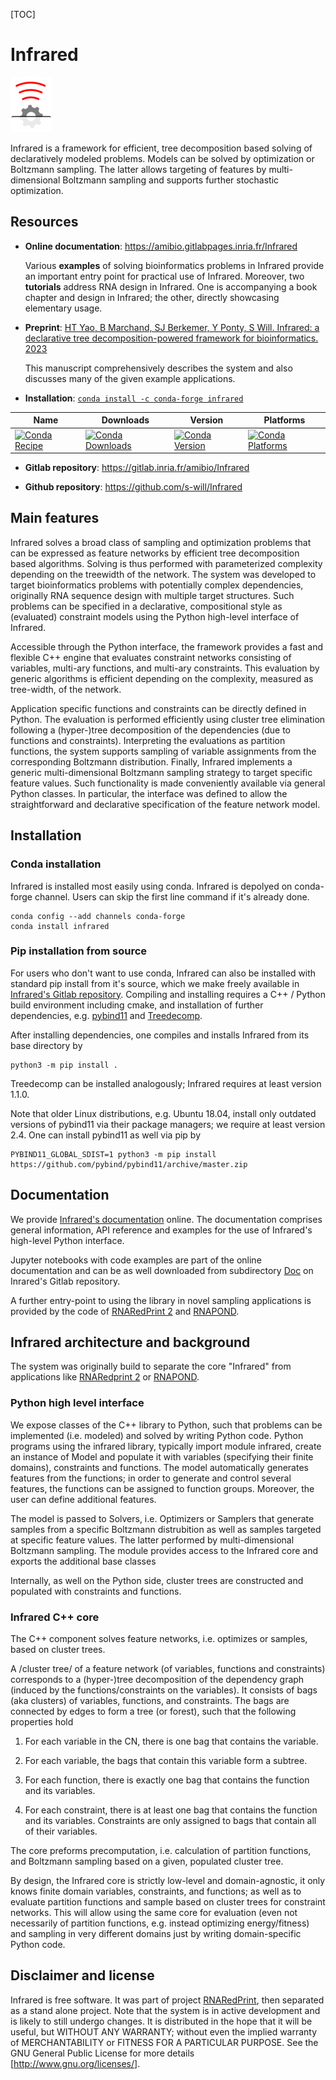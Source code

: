 [TOC]

# Infrared
![](Doc/Infrared-Logos/infrared-small.gif)

Infrared is a framework for efficient, tree decomposition based solving of
declaratively modeled problems. Models can be solved by optimization or
Boltzmann sampling. The latter allows targeting of features by
multi-dimensional Boltzmann sampling and supports further stochastic
optimization.

## Resources

* **Online documentation**: <https://amibio.gitlabpages.inria.fr/Infrared>

  Various **examples** of solving bioinformatics problems in
Infrared provide an important entry point for practical use of Infrared.
Moreover, two **tutorials** address RNA design in Infrared.
One is accompanying a book chapter and design in Infrared; the
other, directly showcasing elementary usage. 

* **Preprint**: [HT Yao, B Marchand, SJ Berkemer, Y Ponty, S Will. 
Infrared: a declarative tree decomposition-powered framework for bioinformatics. 2023](https://inria.hal.science/hal-04211173)

  This manuscript comprehensively describes the system and also discusses many of the given example applications.

* **Installation**: [```conda install -c conda-forge infrared```](https://anaconda.org/conda-forge/infrared)
<table>
<thead>
<tr>
<th>Name</th>
<th>Downloads</th>
<th>Version</th>
<th>Platforms</th>
</tr>
</thead>
<tbody>
<tr>
<td><a href="https://anaconda.org/conda-forge/infrared" rel="nofollow"><img src="https://camo.githubusercontent.com/c930002e4cb49ed5db671880df00436fa9938b06652a510f3e9c39eb33f5461e/68747470733a2f2f696d672e736869656c64732e696f2f62616467652f7265636970652d696e6672617265642d677265656e2e737667" alt="Conda Recipe" data-canonical-src="https://img.shields.io/badge/recipe-infrared-green.svg" style="max-width: 100%;"></a></td>
<td><a href="https://anaconda.org/conda-forge/infrared" rel="nofollow"><img src="https://camo.githubusercontent.com/f3a395ec56108843b3283a11221fe7d4c21967acf623cc31af195f3d50625b68/68747470733a2f2f696d672e736869656c64732e696f2f636f6e64612f646e2f636f6e64612d666f7267652f696e6672617265642e737667" alt="Conda Downloads" data-canonical-src="https://img.shields.io/conda/dn/conda-forge/infrared.svg" style="max-width: 100%;"></a></td>
<td><a href="https://anaconda.org/conda-forge/infrared" rel="nofollow"><img src="https://camo.githubusercontent.com/66b47863879e476698c41b7ab784b5f018d5db57a05a89201b3b359e1bc7a295/68747470733a2f2f696d672e736869656c64732e696f2f636f6e64612f766e2f636f6e64612d666f7267652f696e6672617265642e737667" alt="Conda Version" data-canonical-src="https://img.shields.io/conda/vn/conda-forge/infrared.svg" style="max-width: 100%;"></a></td>
<td><a href="https://anaconda.org/conda-forge/infrared" rel="nofollow"><img src="https://camo.githubusercontent.com/4fc990acda82ad8788d0b8ae02468d231b7d4fc741947314a25a8a232189266d/68747470733a2f2f696d672e736869656c64732e696f2f636f6e64612f706e2f636f6e64612d666f7267652f696e6672617265642e737667" alt="Conda Platforms" data-canonical-src="https://img.shields.io/conda/pn/conda-forge/infrared.svg" style="max-width: 100%;"></a></td>
</tr>
</tbody>
</table>

* **Gitlab repository**: <https://gitlab.inria.fr/amibio/Infrared>

* **Github repository**: <https://github.com/s-will/Infrared>


## Main features

Infrared solves a broad class of sampling and optimization problems that
can be expressed as feature networks by efficient tree decomposition based
algorithms. Solving is thus performed with parameterized complexity
depending on the treewidth of the network.  The system was developed to
target bioinformatics problems with potentially complex dependencies,
originally RNA sequence design with multiple target structures.  Such
problems can be specified in a declarative, compositional style as
(evaluated) constraint models using the Python high-level interface of
Infrared.

Accessible through the Python interface, the framework provides a fast and
flexible C++ engine that evaluates constraint networks consisting of
variables, multi-ary functions, and multi-ary constraints.  This evaluation
by generic algorithms is efficient depending on the complexity, measured as
tree-width, of the network. 

Application specific functions and constraints can be directly defined in
Python.  The evaluation is performed efficiently using cluster tree
elimination following a (hyper-)tree decomposition of the dependencies (due
to functions and constraints). Interpreting the evaluations as partition
functions, the system supports sampling of variable assignments from the
corresponding Boltzmann distribution.  Finally, Infrared implements a
generic multi-dimensional Boltzmann sampling strategy to target specific
feature values. Such functionality is made conveniently available via
general Python classes. In particular, the interface was defined to allow
the straightforward and declarative specification of the feature network
model.

## Installation

### Conda installation

Infrared is installed most easily using conda. Infrared is depolyed on conda-forge channel.
Users can skip the first line command if it's already done.

```
conda config --add channels conda-forge 
conda install infrared
```

### Pip installation from source 

For users who don't want to use conda, Infrared can also be installed with standard pip install from
it's source, which we make
freely available in [Infrared's Gitlab repository](https://gitlab.inria.fr/amibio/Infrared).
Compiling and installing requires a C++ / Python
build environment including cmake, and installation of further dependencies, e.g. [pybind11](https://github.com/pybind/pybind11)
and [Treedecomp](https://gitlab.inria.fr/amibio/treedecomp).

After installing dependencies, one compiles and installs Infrared from its base directory by
```
python3 -m pip install .
```

Treedecomp can be installed analogously; Infrared requires at least version 1.1.0.

Note that older Linux distributions, e.g. Ubuntu 18.04, install only outdated versions of pybind11 via their package managers; we require at least version 2.4. One can install pybind11 as well via pip by 
```
PYBIND11_GLOBAL_SDIST=1 python3 -m pip install https://github.com/pybind/pybind11/archive/master.zip
```

## Documentation

We provide [Infrared's documentation](https://amibio.gitlabpages.inria.fr/Infrared) online. The documentation comprises general information, API reference and examples for the use of Infrared's high-level Python interface.

Jupyter notebooks with code examples are part of the online documentation and can be as well downloaded from subdirectory [Doc](https://gitlab.inria.fr/amibio/Infrared/-/tree/master/Doc) on Inrared's Gitlab repository.

A further entry-point to using the library in novel sampling applications
is provided by the code of [RNARedPrint 2](https://gitlab.inria.fr/amibio/RNARedPrint)
and [RNAPOND](https://gitlab.inria.fr/amibio/RNAPOND).

## Infrared architecture and background

The system was originally build to separate the core "Infrared" from applications
like [RNARedprint 2](https://gitlab.inria.fr/amibio/RNARedPrint) or
[RNAPOND](https://gitlab.inria.fr/amibio/RNAPOND).


### Python high level interface

We expose classes of the C++ library to Python, such that problems can be
implemented (i.e. modeled) and solved by writing Python code.  Python
programs  using the infrared library, typically import module infrared,
create an instance of Model and populate it with variables (specifying
their finite domains), constraints and functions. The model automatically
generates features from the functions; in order to generate and control
several features, the functions can be assigned to function groups.
Moreover, the user can define additional features.

The model is passed to Solvers, i.e. Optimizers or Samplers that generate samples
from a specific Boltzmann distrubition as well as samples targeted at
specific feature values. The latter performed by multi-dimensional
Boltzmann sampling. The module provides access to the Infrared core and
exports the additional base classes 

Internally, as well on the Python side, cluster trees are constructed and
populated with constraints and functions. 

### Infrared C++ core

The C++ component solves feature networks, i.e. optimizes or samples, based
on cluster trees.

A /cluster tree/ of a feature network (of variables,
functions and constraints) corresponds to a (hyper-)tree decomposition
of the dependency graph (induced by the functions/constraints on the
variables). It consists of bags (aka clusters) of variables,
functions, and constraints. The bags are connected by edges to form a
tree (or forest), such that the following properties hold

1) For each variable in the CN, there is one bag that contains the variable.

2) For each variable, the bags that contain this variable form a subtree.

3) For each function, there is exactly one bag that contains
   the function and its variables.

4) For each constraint, there is at least one bag that contains the
   function and its variables. Constraints are only assigned to bags
   that contain all of their variables.

The core preforms precomputation, i.e. calculation of partition
functions, and Boltzmann sampling based on a given, populated cluster
tree.

By design, the Infrared core is strictly low-level and
domain-agnostic, it only knows finite domain variables, constraints,
and functions; as well as to evaluate partition functions and sample
based on cluster trees for constraint networks. This will allow using
the same core for evaluation (even not necessarily of partition
functions, e.g. instead optimizing energy/fitness) and sampling in
very different domains just by writing domain-specific Python code.


## Disclaimer and license

Infrared is free software. It was part of project [RNARedPrint](https://github.com/yannponty/RNARedPrint), then separated as a stand alone project.
Note that the system is in active development and is likely to still undergo 
changes. It is distributed in the hope that it will be useful, but
WITHOUT ANY WARRANTY; without even the implied warranty of
MERCHANTABILITY or FITNESS FOR A PARTICULAR PURPOSE.  See the GNU
General Public License for more details
[<http://www.gnu.org/licenses/>].

